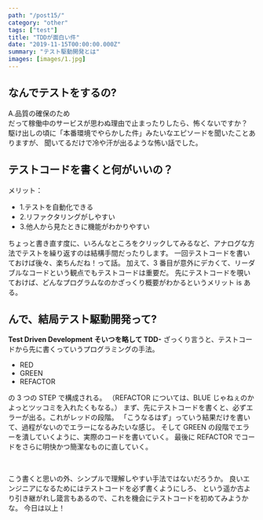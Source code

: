```yaml
---
path: "/post15/"
category: "other"
tags: ["test"]
title: "TDDが面白い件"
date: "2019-11-15T00:00:00.000Z"
summary: "テスト駆動開発とは"
images: [images/1.jpg]
---
```


## なんでテストをするの?

A.品質の確保のため  
だって稼働中のサービスが思わぬ理由で止まったりしたら、怖くないですか？
駆け出しの頃に「本番環境でやらかした件」みたいなエピソードを聞いたことありますが、
聞いてるだけで冷や汗が出るような怖い話でした。

## テストコードを書くと何がいいの？

メリット：

- 1.テストを自動化できる
- 2.リファクタリングがしやすい
- 3.他人から見たときに機能がわかりやすい

ちょっと書き直す度に、いろんなところをクリックしてみるなど、アナログな方法でテストを繰り返すのは結構手間だったりします。
一回テストコードを書いておけば後々、楽ちんだね！って話。
加えて、3 番目が意外にデカくて、リーダブルなコードという観点でもテストコードは重要だ。
先にテストコードを覗いておけば、どんなプログラムなのかざっくり概要がわかるというメリット is ある。

## んで、結局テスト駆動開発って?

**Test Driven Development そいつを略して TDD-**
ざっくり言うと、テストコードから先に書くっていうプログラミングの手法。

- RED
- GREEN
- REFACTOR

の 3 つの STEP で構成される。
（REFACTOR については、BLUE じゃねぇのかよっとツッコミを入れたくもなる。）
まず、先にテストコードを書くと、必ずエラーが出る。これがレッドの段階。
「こうなるはず」っていう結果だけを書いて、過程がないのでエラーになるみたいな感じ。
そして GREEN の段階でエラーを潰していくように、実際のコードを書いていく。
最後に REFACTOR でコードをさらに明快かつ簡潔なものに直していく。

<br/>

こう書くと思いの外、シンプルで理解しやすい手法ではないだろうか。
良いエンジニアになるためにはテストコードを必ず書くようにしろ、
という遥か古より引き継がれし箴言もあるので、これを機会にテストコードを初めてみようかな。
今日は以上！
